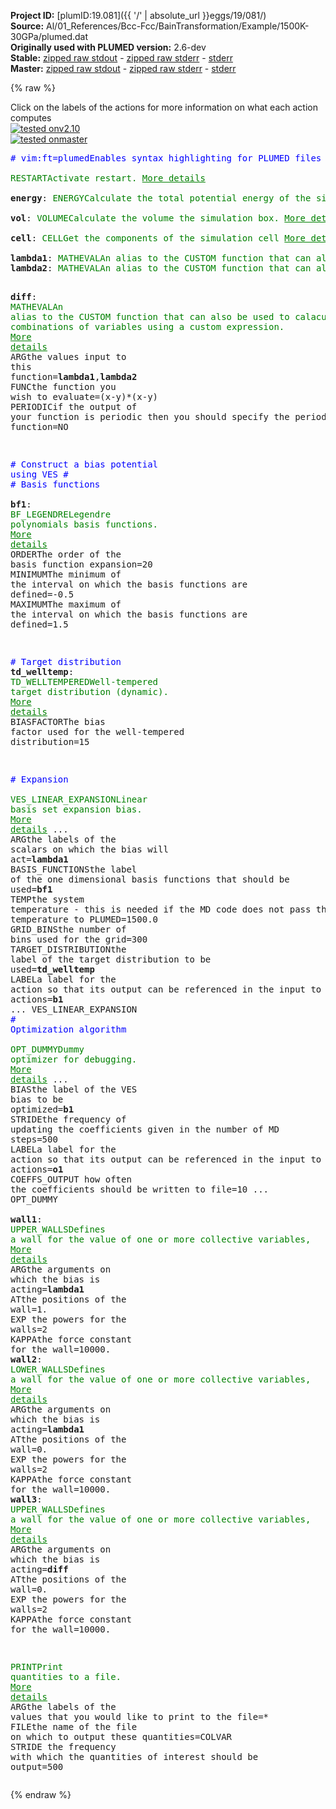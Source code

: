 **Project ID:** [plumID:19.081]({{ '/' | absolute_url }}eggs/19/081/)  
**Source:** Al/01_References/Bcc-Fcc/BainTransformation/Example/1500K-30GPa/plumed.dat  
**Originally used with PLUMED version:** 2.6-dev  
**Stable:** [zipped raw stdout](plumed.dat.plumed.stdout.txt.zip) - [zipped raw stderr](plumed.dat.plumed.stderr.txt.zip) - [stderr](plumed.dat.plumed.stderr)  
**Master:** [zipped raw stdout](plumed.dat.plumed_master.stdout.txt.zip) - [zipped raw stderr](plumed.dat.plumed_master.stderr.txt.zip) - [stderr](plumed.dat.plumed_master.stderr)  

{% raw %}
<div class="plumedpreheader">
<div class="headerInfo" id="value_details_data/Al/01_References/Bcc-Fcc/BainTransformation/Example/1500K-30GPa/plumed.dat"> Click on the labels of the actions for more information on what each action computes </div>
<div class="containerBadge">
<div class="headerBadge"><a href="plumed.dat.plumed.stderr"><img src="https://img.shields.io/badge/v2.10-passing-green.svg" alt="tested onv2.10" /></a></div>
<div class="headerBadge"><a href="plumed.dat.plumed_master.stderr"><img src="https://img.shields.io/badge/master-passing-green.svg" alt="tested onmaster" /></a></div>
</div>
</div>
<pre class="plumedlisting">
<span class="plumedtooltip" style="color:blue"># vim:ft=plumed<span class="right">Enables syntax highlighting for PLUMED files in vim. See <a href="https://www.plumed.org/doc-master/user-doc/html/vim">here for more details. </a><i></i></span></span>
<br/><span class="plumedtooltip" style="color:green">RESTART<span class="right">Activate restart. <a href="https://www.plumed.org/doc-master/user-doc/html/RESTART" style="color:green">More details</a><i></i></span></span>
<br/><span style="display:none;" id="data/Al/01_References/Bcc-Fcc/BainTransformation/Example/1500K-30GPa/plumed.dat">The RESTART action with label <b></b> calculates something</span><b name="data/Al/01_References/Bcc-Fcc/BainTransformation/Example/1500K-30GPa/plumed.datenergy" onclick='showPath("data/Al/01_References/Bcc-Fcc/BainTransformation/Example/1500K-30GPa/plumed.dat","data/Al/01_References/Bcc-Fcc/BainTransformation/Example/1500K-30GPa/plumed.datenergy","data/Al/01_References/Bcc-Fcc/BainTransformation/Example/1500K-30GPa/plumed.datenergy","brown")'>energy</b>: <span class="plumedtooltip" style="color:green">ENERGY<span class="right">Calculate the total potential energy of the simulation box. <a href="https://www.plumed.org/doc-master/user-doc/html/ENERGY" style="color:green">More details</a><i></i></span></span>
<br/><span style="display:none;" id="data/Al/01_References/Bcc-Fcc/BainTransformation/Example/1500K-30GPa/plumed.datenergy">The ENERGY action with label <b>energy</b> calculates something</span><b name="data/Al/01_References/Bcc-Fcc/BainTransformation/Example/1500K-30GPa/plumed.datvol" onclick='showPath("data/Al/01_References/Bcc-Fcc/BainTransformation/Example/1500K-30GPa/plumed.dat","data/Al/01_References/Bcc-Fcc/BainTransformation/Example/1500K-30GPa/plumed.datvol","data/Al/01_References/Bcc-Fcc/BainTransformation/Example/1500K-30GPa/plumed.datvol","brown")'>vol</b>: <span class="plumedtooltip" style="color:green">VOLUME<span class="right">Calculate the volume the simulation box. <a href="https://www.plumed.org/doc-master/user-doc/html/VOLUME" style="color:green">More details</a><i></i></span></span>
<br/><span style="display:none;" id="data/Al/01_References/Bcc-Fcc/BainTransformation/Example/1500K-30GPa/plumed.datvol">The VOLUME action with label <b>vol</b> calculates the volume of simulation box</span><b name="data/Al/01_References/Bcc-Fcc/BainTransformation/Example/1500K-30GPa/plumed.datcell" onclick='showPath("data/Al/01_References/Bcc-Fcc/BainTransformation/Example/1500K-30GPa/plumed.dat","data/Al/01_References/Bcc-Fcc/BainTransformation/Example/1500K-30GPa/plumed.datcell","data/Al/01_References/Bcc-Fcc/BainTransformation/Example/1500K-30GPa/plumed.datcell","brown")'>cell</b>: <span class="plumedtooltip" style="color:green">CELL<span class="right">Get the components of the simulation cell <a href="https://www.plumed.org/doc-master/user-doc/html/CELL" style="color:green">More details</a><i></i></span></span>
<br/><span style="display:none;" id="data/Al/01_References/Bcc-Fcc/BainTransformation/Example/1500K-30GPa/plumed.datcell">The CELL action with label <b>cell</b> calculates the following quantities:<table  align="center" frame="void" width="95%" cellpadding="5%"><tr><td width="5%"><b> Quantity </b>  </td><td><b> Description </b> </td></tr><tr><td width="5%">cell.ax</td><td>the ax component of the cell matrix</td></tr><tr><td width="5%">cell.ay</td><td>the ay component of the cell matrix</td></tr><tr><td width="5%">cell.az</td><td>the az component of the cell matrix</td></tr><tr><td width="5%">cell.bx</td><td>the bx component of the cell matrix</td></tr><tr><td width="5%">cell.by</td><td>the by component of the cell matrix</td></tr><tr><td width="5%">cell.bz</td><td>the bz component of the cell matrix</td></tr><tr><td width="5%">cell.cx</td><td>the cx component of the cell matrix</td></tr><tr><td width="5%">cell.cy</td><td>the cy component of the cell matrix</td></tr><tr><td width="5%">cell.cz</td><td>the cz component of the cell matrix</td></tr></table></span><b name="data/Al/01_References/Bcc-Fcc/BainTransformation/Example/1500K-30GPa/plumed.datlambda1" onclick='showPath("data/Al/01_References/Bcc-Fcc/BainTransformation/Example/1500K-30GPa/plumed.dat","data/Al/01_References/Bcc-Fcc/BainTransformation/Example/1500K-30GPa/plumed.datlambda1","data/Al/01_References/Bcc-Fcc/BainTransformation/Example/1500K-30GPa/plumed.datlambda1","brown")'>lambda1</b>: <span class="plumedtooltip" style="color:green">MATHEVAL<span class="right">An alias to the CUSTOM function that can also be used to calaculate combinations of variables using a custom expression. <a href="https://www.plumed.org/doc-master/user-doc/html/MATHEVAL" style="color:green">More details</a><i></i></span></span> <span class="plumedtooltip">ARG<span class="right">the values input to this function<i></i></span></span>=<b name="data/Al/01_References/Bcc-Fcc/BainTransformation/Example/1500K-30GPa/plumed.datcell">cell.cz</b> <span class="plumedtooltip">FUNC<span class="right">the function you wish to evaluate<i></i></span></span>=(x/4-0.378810046139)/(0.296244982844-0.378810046139) <span class="plumedtooltip">PERIODIC<span class="right">if the output of your function is periodic then you should specify the periodicity of the function<i></i></span></span>=NO
<span style="display:none;" id="data/Al/01_References/Bcc-Fcc/BainTransformation/Example/1500K-30GPa/plumed.datlambda1">The MATHEVAL action with label <b>lambda1</b> calculates the following quantities:<table  align="center" frame="void" width="95%" cellpadding="5%"><tr><td width="5%"><b> Quantity </b>  </td><td><b> Description </b> </td></tr><tr><td width="5%">lambda1.value</td><td>an arbitrary function</td></tr></table></span><b name="data/Al/01_References/Bcc-Fcc/BainTransformation/Example/1500K-30GPa/plumed.datlambda2" onclick='showPath("data/Al/01_References/Bcc-Fcc/BainTransformation/Example/1500K-30GPa/plumed.dat","data/Al/01_References/Bcc-Fcc/BainTransformation/Example/1500K-30GPa/plumed.datlambda2","data/Al/01_References/Bcc-Fcc/BainTransformation/Example/1500K-30GPa/plumed.datlambda2","brown")'>lambda2</b>: <span class="plumedtooltip" style="color:green">MATHEVAL<span class="right">An alias to the CUSTOM function that can also be used to calaculate combinations of variables using a custom expression. <a href="https://www.plumed.org/doc-master/user-doc/html/MATHEVAL" style="color:green">More details</a><i></i></span></span> <span class="plumedtooltip">ARG<span class="right">the values input to this function<i></i></span></span>=<b name="data/Al/01_References/Bcc-Fcc/BainTransformation/Example/1500K-30GPa/plumed.datcell">cell.ax</b> <span class="plumedtooltip">FUNC<span class="right">the function you wish to evaluate<i></i></span></span>=(x/4-0.378810046139)/(sqrt(2)*0.296244982844-0.378810046139) <span class="plumedtooltip">PERIODIC<span class="right">if the output of your function is periodic then you should specify the periodicity of the function<i></i></span></span>=NO

<span style="display:none;" id="data/Al/01_References/Bcc-Fcc/BainTransformation/Example/1500K-30GPa/plumed.datlambda2">The MATHEVAL action with label <b>lambda2</b> calculates the following quantities:<table  align="center" frame="void" width="95%" cellpadding="5%"><tr><td width="5%"><b> Quantity </b>  </td><td><b> Description </b> </td></tr><tr><td width="5%">lambda2.value</td><td>an arbitrary function</td></tr></table></span><b name="data/Al/01_References/Bcc-Fcc/BainTransformation/Example/1500K-30GPa/plumed.datdiff" onclick='showPath("data/Al/01_References/Bcc-Fcc/BainTransformation/Example/1500K-30GPa/plumed.dat","data/Al/01_References/Bcc-Fcc/BainTransformation/Example/1500K-30GPa/plumed.datdiff","data/Al/01_References/Bcc-Fcc/BainTransformation/Example/1500K-30GPa/plumed.datdiff","brown")'>diff</b>: <span class="plumedtooltip" style="color:green">MATHEVAL<span class="right">An alias to the CUSTOM function that can also be used to calaculate combinations of variables using a custom expression. <a href="https://www.plumed.org/doc-master/user-doc/html/MATHEVAL" style="color:green">More details</a><i></i></span></span> <span class="plumedtooltip">ARG<span class="right">the values input to this function<i></i></span></span>=<b name="data/Al/01_References/Bcc-Fcc/BainTransformation/Example/1500K-30GPa/plumed.datlambda1">lambda1</b>,<b name="data/Al/01_References/Bcc-Fcc/BainTransformation/Example/1500K-30GPa/plumed.datlambda2">lambda2</b> <span class="plumedtooltip">FUNC<span class="right">the function you wish to evaluate<i></i></span></span>=(x-y)*(x-y) <span class="plumedtooltip">PERIODIC<span class="right">if the output of your function is periodic then you should specify the periodicity of the function<i></i></span></span>=NO

<span style="color:blue" class="comment"># Construct a bias potential using VES</span>
<span style="color:blue" class="comment">#</span>
<span style="color:blue" class="comment"># Basis functions</span>
<br/><span style="display:none;" id="data/Al/01_References/Bcc-Fcc/BainTransformation/Example/1500K-30GPa/plumed.datdiff">The MATHEVAL action with label <b>diff</b> calculates the following quantities:<table  align="center" frame="void" width="95%" cellpadding="5%"><tr><td width="5%"><b> Quantity </b>  </td><td><b> Description </b> </td></tr><tr><td width="5%">diff.value</td><td>an arbitrary function</td></tr></table></span><b name="data/Al/01_References/Bcc-Fcc/BainTransformation/Example/1500K-30GPa/plumed.datbf1" onclick='showPath("data/Al/01_References/Bcc-Fcc/BainTransformation/Example/1500K-30GPa/plumed.dat","data/Al/01_References/Bcc-Fcc/BainTransformation/Example/1500K-30GPa/plumed.datbf1","data/Al/01_References/Bcc-Fcc/BainTransformation/Example/1500K-30GPa/plumed.datbf1","brown")'>bf1</b>: <span class="plumedtooltip" style="color:green">BF_LEGENDRE<span class="right">Legendre polynomials basis functions. <a href="https://www.plumed.org/doc-master/user-doc/html/BF_LEGENDRE" style="color:green">More details</a><i></i></span></span> <span class="plumedtooltip">ORDER<span class="right">The order of the basis function expansion<i></i></span></span>=20 <span class="plumedtooltip">MINIMUM<span class="right">The minimum of the interval on which the basis functions are defined<i></i></span></span>=-0.5 <span class="plumedtooltip">MAXIMUM<span class="right">The maximum of the interval on which the basis functions are defined<i></i></span></span>=1.5

<span style="color:blue" class="comment"># Target distribution</span>
<span style="display:none;" id="data/Al/01_References/Bcc-Fcc/BainTransformation/Example/1500K-30GPa/plumed.datbf1">The BF_LEGENDRE action with label <b>bf1</b> calculates something</span><b name="data/Al/01_References/Bcc-Fcc/BainTransformation/Example/1500K-30GPa/plumed.dattd_welltemp" onclick='showPath("data/Al/01_References/Bcc-Fcc/BainTransformation/Example/1500K-30GPa/plumed.dat","data/Al/01_References/Bcc-Fcc/BainTransformation/Example/1500K-30GPa/plumed.dattd_welltemp","data/Al/01_References/Bcc-Fcc/BainTransformation/Example/1500K-30GPa/plumed.dattd_welltemp","brown")'>td_welltemp</b>: <span class="plumedtooltip" style="color:green">TD_WELLTEMPERED<span class="right">Well-tempered target distribution (dynamic). <a href="https://www.plumed.org/doc-master/user-doc/html/TD_WELLTEMPERED" style="color:green">More details</a><i></i></span></span> <span class="plumedtooltip">BIASFACTOR<span class="right">The bias factor used for the well-tempered distribution<i></i></span></span>=15

<span style="color:blue" class="comment"># Expansion</span>
<br/><span style="display:none;" id="data/Al/01_References/Bcc-Fcc/BainTransformation/Example/1500K-30GPa/plumed.dattd_welltemp">The TD_WELLTEMPERED action with label <b>td_welltemp</b> calculates something</span><span class="plumedtooltip" style="color:green">VES_LINEAR_EXPANSION<span class="right">Linear basis set expansion bias. <a href="https://www.plumed.org/doc-master/user-doc/html/VES_LINEAR_EXPANSION" style="color:green">More details</a><i></i></span></span> ...
 <span class="plumedtooltip">ARG<span class="right">the labels of the scalars on which the bias will act<i></i></span></span>=<b name="data/Al/01_References/Bcc-Fcc/BainTransformation/Example/1500K-30GPa/plumed.datlambda1">lambda1</b>
 <span class="plumedtooltip">BASIS_FUNCTIONS<span class="right">the label of the one dimensional basis functions that should be used<i></i></span></span>=<b name="data/Al/01_References/Bcc-Fcc/BainTransformation/Example/1500K-30GPa/plumed.datbf1">bf1</b>
 <span class="plumedtooltip">TEMP<span class="right">the system temperature - this is needed if the MD code does not pass the temperature to PLUMED<i></i></span></span>=1500.0
 <span class="plumedtooltip">GRID_BINS<span class="right">the number of bins used for the grid<i></i></span></span>=300
 <span class="plumedtooltip">TARGET_DISTRIBUTION<span class="right">the label of the target distribution to be used<i></i></span></span>=<b name="data/Al/01_References/Bcc-Fcc/BainTransformation/Example/1500K-30GPa/plumed.dattd_welltemp">td_welltemp</b>
 <span class="plumedtooltip">LABEL<span class="right">a label for the action so that its output can be referenced in the input to other actions<i></i></span></span>=<b name="data/Al/01_References/Bcc-Fcc/BainTransformation/Example/1500K-30GPa/plumed.datb1" onclick='showPath("data/Al/01_References/Bcc-Fcc/BainTransformation/Example/1500K-30GPa/plumed.dat","data/Al/01_References/Bcc-Fcc/BainTransformation/Example/1500K-30GPa/plumed.datb1","data/Al/01_References/Bcc-Fcc/BainTransformation/Example/1500K-30GPa/plumed.datb1","brown")'>b1</b>
... VES_LINEAR_EXPANSION
<br/><span style="color:blue" class="comment"># Optimization algorithm</span>
<br/><span style="display:none;" id="data/Al/01_References/Bcc-Fcc/BainTransformation/Example/1500K-30GPa/plumed.datb1">The VES_LINEAR_EXPANSION action with label <b>b1</b> calculates the following quantities:<table  align="center" frame="void" width="95%" cellpadding="5%"><tr><td width="5%"><b> Quantity </b>  </td><td><b> Description </b> </td></tr><tr><td width="5%">b1.bias</td><td>the instantaneous value of the bias potential</td></tr><tr><td width="5%">b1.force2</td><td>the instantaneous value of the squared force due to this bias potential</td></tr></table></span><span class="plumedtooltip" style="color:green">OPT_DUMMY<span class="right">Dummy optimizer for debugging. <a href="https://www.plumed.org/doc-master/user-doc/html/OPT_DUMMY" style="color:green">More details</a><i></i></span></span> ...
  <span class="plumedtooltip">BIAS<span class="right">the label of the VES bias to be optimized<i></i></span></span>=<b name="data/Al/01_References/Bcc-Fcc/BainTransformation/Example/1500K-30GPa/plumed.datb1">b1</b>
  <span class="plumedtooltip">STRIDE<span class="right">the frequency of updating the coefficients given in the number of MD steps<i></i></span></span>=500
  <span class="plumedtooltip">LABEL<span class="right">a label for the action so that its output can be referenced in the input to other actions<i></i></span></span>=<b name="data/Al/01_References/Bcc-Fcc/BainTransformation/Example/1500K-30GPa/plumed.dato1" onclick='showPath("data/Al/01_References/Bcc-Fcc/BainTransformation/Example/1500K-30GPa/plumed.dat","data/Al/01_References/Bcc-Fcc/BainTransformation/Example/1500K-30GPa/plumed.dato1","data/Al/01_References/Bcc-Fcc/BainTransformation/Example/1500K-30GPa/plumed.dato1","brown")'>o1</b>
  <span class="plumedtooltip">COEFFS_OUTPUT<span class="right"> how often the coefficients should be written to file<i></i></span></span>=10
... OPT_DUMMY
<br/><span style="display:none;" id="data/Al/01_References/Bcc-Fcc/BainTransformation/Example/1500K-30GPa/plumed.dato1">The OPT_DUMMY action with label <b>o1</b> calculates the following quantities:<table  align="center" frame="void" width="95%" cellpadding="5%"><tr><td width="5%"><b> Quantity </b>  </td><td><b> Description </b> </td></tr><tr><td width="5%">o1.value</td><td>a scalar</td></tr></table></span><b name="data/Al/01_References/Bcc-Fcc/BainTransformation/Example/1500K-30GPa/plumed.datwall1" onclick='showPath("data/Al/01_References/Bcc-Fcc/BainTransformation/Example/1500K-30GPa/plumed.dat","data/Al/01_References/Bcc-Fcc/BainTransformation/Example/1500K-30GPa/plumed.datwall1","data/Al/01_References/Bcc-Fcc/BainTransformation/Example/1500K-30GPa/plumed.datwall1","brown")'>wall1</b>: <span class="plumedtooltip" style="color:green">UPPER_WALLS<span class="right">Defines a wall for the value of one or more collective variables, <a href="https://www.plumed.org/doc-master/user-doc/html/UPPER_WALLS" style="color:green">More details</a><i></i></span></span> <span class="plumedtooltip">ARG<span class="right">the arguments on which the bias is acting<i></i></span></span>=<b name="data/Al/01_References/Bcc-Fcc/BainTransformation/Example/1500K-30GPa/plumed.datlambda1">lambda1</b> <span class="plumedtooltip">AT<span class="right">the positions of the wall<i></i></span></span>=1. <span class="plumedtooltip">EXP<span class="right"> the powers for the walls<i></i></span></span>=2 <span class="plumedtooltip">KAPPA<span class="right">the force constant for the wall<i></i></span></span>=10000. 
<span style="display:none;" id="data/Al/01_References/Bcc-Fcc/BainTransformation/Example/1500K-30GPa/plumed.datwall1">The UPPER_WALLS action with label <b>wall1</b> calculates the following quantities:<table  align="center" frame="void" width="95%" cellpadding="5%"><tr><td width="5%"><b> Quantity </b>  </td><td><b> Description </b> </td></tr><tr><td width="5%">wall1.bias</td><td>the instantaneous value of the bias potential</td></tr><tr><td width="5%">wall1.force2</td><td>the instantaneous value of the squared force due to this bias potential</td></tr></table></span><b name="data/Al/01_References/Bcc-Fcc/BainTransformation/Example/1500K-30GPa/plumed.datwall2" onclick='showPath("data/Al/01_References/Bcc-Fcc/BainTransformation/Example/1500K-30GPa/plumed.dat","data/Al/01_References/Bcc-Fcc/BainTransformation/Example/1500K-30GPa/plumed.datwall2","data/Al/01_References/Bcc-Fcc/BainTransformation/Example/1500K-30GPa/plumed.datwall2","brown")'>wall2</b>: <span class="plumedtooltip" style="color:green">LOWER_WALLS<span class="right">Defines a wall for the value of one or more collective variables, <a href="https://www.plumed.org/doc-master/user-doc/html/LOWER_WALLS" style="color:green">More details</a><i></i></span></span> <span class="plumedtooltip">ARG<span class="right">the arguments on which the bias is acting<i></i></span></span>=<b name="data/Al/01_References/Bcc-Fcc/BainTransformation/Example/1500K-30GPa/plumed.datlambda1">lambda1</b> <span class="plumedtooltip">AT<span class="right">the positions of the wall<i></i></span></span>=0. <span class="plumedtooltip">EXP<span class="right"> the powers for the walls<i></i></span></span>=2 <span class="plumedtooltip">KAPPA<span class="right">the force constant for the wall<i></i></span></span>=10000. 
<span style="display:none;" id="data/Al/01_References/Bcc-Fcc/BainTransformation/Example/1500K-30GPa/plumed.datwall2">The LOWER_WALLS action with label <b>wall2</b> calculates the following quantities:<table  align="center" frame="void" width="95%" cellpadding="5%"><tr><td width="5%"><b> Quantity </b>  </td><td><b> Description </b> </td></tr><tr><td width="5%">wall2.bias</td><td>the instantaneous value of the bias potential</td></tr><tr><td width="5%">wall2.force2</td><td>the instantaneous value of the squared force due to this bias potential</td></tr></table></span><b name="data/Al/01_References/Bcc-Fcc/BainTransformation/Example/1500K-30GPa/plumed.datwall3" onclick='showPath("data/Al/01_References/Bcc-Fcc/BainTransformation/Example/1500K-30GPa/plumed.dat","data/Al/01_References/Bcc-Fcc/BainTransformation/Example/1500K-30GPa/plumed.datwall3","data/Al/01_References/Bcc-Fcc/BainTransformation/Example/1500K-30GPa/plumed.datwall3","brown")'>wall3</b>: <span class="plumedtooltip" style="color:green">UPPER_WALLS<span class="right">Defines a wall for the value of one or more collective variables, <a href="https://www.plumed.org/doc-master/user-doc/html/UPPER_WALLS" style="color:green">More details</a><i></i></span></span> <span class="plumedtooltip">ARG<span class="right">the arguments on which the bias is acting<i></i></span></span>=<b name="data/Al/01_References/Bcc-Fcc/BainTransformation/Example/1500K-30GPa/plumed.datdiff">diff</b> <span class="plumedtooltip">AT<span class="right">the positions of the wall<i></i></span></span>=0. <span class="plumedtooltip">EXP<span class="right"> the powers for the walls<i></i></span></span>=2 <span class="plumedtooltip">KAPPA<span class="right">the force constant for the wall<i></i></span></span>=10000. 

<span style="display:none;" id="data/Al/01_References/Bcc-Fcc/BainTransformation/Example/1500K-30GPa/plumed.datwall3">The UPPER_WALLS action with label <b>wall3</b> calculates the following quantities:<table  align="center" frame="void" width="95%" cellpadding="5%"><tr><td width="5%"><b> Quantity </b>  </td><td><b> Description </b> </td></tr><tr><td width="5%">wall3.bias</td><td>the instantaneous value of the bias potential</td></tr><tr><td width="5%">wall3.force2</td><td>the instantaneous value of the squared force due to this bias potential</td></tr></table></span><span class="plumedtooltip" style="color:green">PRINT<span class="right">Print quantities to a file. <a href="https://www.plumed.org/doc-master/user-doc/html/PRINT" style="color:green">More details</a><i></i></span></span> <span class="plumedtooltip">ARG<span class="right">the labels of the values that you would like to print to the file<i></i></span></span>=* <span class="plumedtooltip">FILE<span class="right">the name of the file on which to output these quantities<i></i></span></span>=COLVAR <span class="plumedtooltip">STRIDE<span class="right"> the frequency with which the quantities of interest should be output<i></i></span></span>=500
</pre>
{% endraw %}
